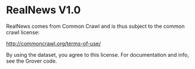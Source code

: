 # RealNews V1.0

RealNews comes from Common Crawl and is thus subject to the common crawl license:

http://commoncrawl.org/terms-of-use/

By using the dataset, you agree to this license. For documentation and info, see the Grover code. 